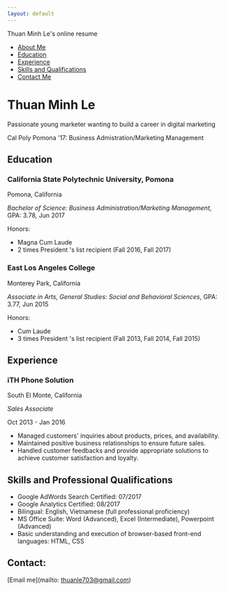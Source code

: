 ```yaml
---
layout: default
---
```

Thuan Minh Le's online resume

*   [About Me](#overview)
*   [Education](#education)
*   [Experience](#experience)
*   [Skills and Qualifications](#skills)
*   [Contact Me](#contact)

Thuan Minh Le
=============

Passionate young marketer wanting to build a career in digital marketing

Cal Poly Pomona '17: Business Admistration/Marketing Management

Education
---------

### California State Polytechnic University, Pomona

Pomona, California

_Bachelor of Science: Business Administration/Marketing Management_, GPA: 3.78, Jun 2017

Honors:

*   Magna Cum Laude
*   2 times President 's list recipient (Fall 2016, Fall 2017)

### East Los Angeles College

Monterey Park, California

_Associate in Arts, General Studies: Social and Behavioral Sciences_, GPA: 3.77, Jun 2015

Honors:

*   Cum Laude
*   3 times President 's list recipient (Fall 2013, Fall 2014, Fall 2015)

Experience
----------

### iTH Phone Solution

South El Monte, California

_Sales Associate_

Oct 2013 - Jan 2016

*   Managed customers' inquiries about products, prices, and availability.
*   Maintained positive business relationships to ensure future sales.
*   Handled customer feedbacks and provide appropriate solutions to achieve customer satisfaction and loyalty.

Skills and Professional Qualifications
--------------------------------------

*   Google AdWords Search Certified: 07/2017
*   Google Analytics Certified: 08/2017
*   Bilingual: English, Vietnamese (full professional proficiency)
*   MS Office Suite: Word (Advanced), Excel (Intermediate), Powerpoint (Advanced)
*   Basic understanding and execution of browser-based front-end languages: HTML, CSS

Contact:
--------

[Email me](mailto: thuanle703@gmail.com)
